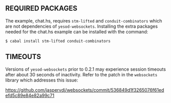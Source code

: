 
## REQUIRED PACKAGES

The example, chat.hs, requires `stm-lifted` and `conduit-combinators`
which are not dependencies of `yesod-websockets`. Installing the extra
packages needed for the chat.hs example can be installed with the
command:

    $ cabal install stm-lifted conduit-combinators


## TIMEOUTS

Versions of `yesod-websockets` prior to 0.2.1 may experience session
timeouts after about 30 seconds of inactivity. Refer to the patch in
the `websockets` library which addresses this issue:

https://github.com/jaspervdj/websockets/commit/536849d1f3265076f61edefd5c89e84e82a99c71
